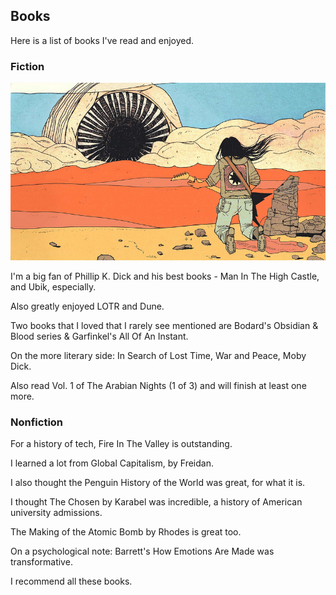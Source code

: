 ## Books

Here is a list of books I've read and enjoyed.

### Fiction


![dune sandworm](dune.png)

I'm a big fan of Phillip K. Dick and his best books - Man In The High Castle, and Ubik, especially.

Also greatly enjoyed LOTR and Dune.

Two books that I loved that I rarely see mentioned are Bodard's Obsidian & Blood series & Garfinkel's All Of An Instant.

On the more literary side: In Search of Lost Time, War and Peace, Moby Dick.

Also read Vol. 1 of The Arabian Nights (1 of 3) and will finish at least one more.

### Nonfiction

For a history of tech, Fire In The Valley is outstanding.

I learned a lot from Global Capitalism, by Freidan.

I also thought the Penguin History of the World was great, for what it is.

I thought The Chosen by Karabel was incredible, a history of American university admissions.

The Making of the Atomic Bomb by Rhodes is great too.

On a psychological note: Barrett's How Emotions Are Made was transformative.

I recommend all these books.

